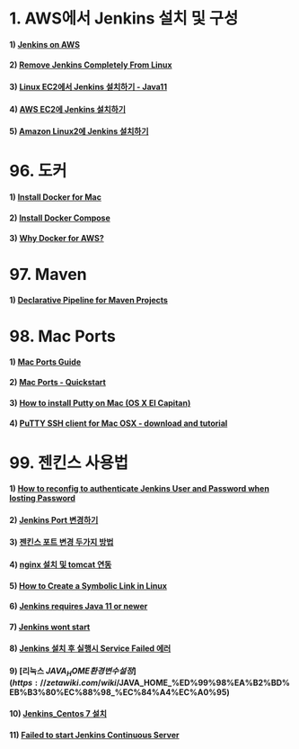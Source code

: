 # 1. AWS에서 Jenkins 설치 및 구성

#### 1) [Jenkins on AWS](https://www.jenkins.io/doc/tutorials/tutorial-for-installing-jenkins-on-AWS/)
#### 2) [Remove Jenkins Completely From Linux](https://www.baeldung.com/linux/remove-jenkins)
#### 3) [Linux EC2에서 Jenkins 설치하기 - Java11](https://narup.tistory.com/259)
#### 4) [AWS EC2에 Jenkins 설치하기](https://velog.io/@yundleyundle/AWS-EC2%EC%97%90-Jenkins-%EC%84%A4%EC%B9%98%ED%95%98%EA%B8%B0)
#### 5) [Amazon Linux2에 Jenkins 설치하기](https://bokyung.dev/2021/03/17/jenkins-install/)



# 96. 도커 

#### 1) [Install Docker for Mac](https://docs.docker.com.zh.xy2401.com/v17.12/docker-for-mac/install/)
#### 2) [Install Docker Compose](https://docs.docker.com.zh.xy2401.com/v17.12/compose/install/)
#### 3) [Why Docker for AWS?](https://docs.docker.com.zh.xy2401.com/v17.12/docker-for-aws/why/#logging-native-to-the-platforms)


# 97. Maven 

#### 1) [Declarative Pipeline for Maven Projects](https://www.jenkins.io/blog/2017/02/07/declarative-maven-project/)



# 98. Mac Ports

#### 1) [Mac Ports Guide](https://guide.macports.org/)
#### 2) [Mac Ports - Quickstart](https://www.macports.org/install.php#pkg)
#### 3) [How to install Putty on Mac (OS X El Capitan)](https://onvinetech.wordpress.com/2016/01/26/49/)
#### 4) [PuTTY SSH client for Mac OSX - download and tutorial](https://www.ssh.com/academy/ssh/putty/mac)



# 99. 젠킨스 사용법

#### 1) [How to reconfig to authenticate Jenkins User and Password when losting Password](https://bosungtea9416.tistory.com/entry/Jenkins-%EC%82%AC%EC%9A%A9%EC%9E%90-%EC%95%94%ED%98%B8-%EC%9E%8A%EC%96%B4%EB%B2%84%EB%A0%B8%EC%9D%84-%EB%95%8C-%EC%9E%AC%EC%84%A4%EC%A0%95%ED%95%98%EA%B8%B0)
#### 2) [Jenkins Port 변경하기](https://jojoldu.tistory.com/354)
#### 3) [젠킨스 포트 변경 두가지 방법](https://jeeu147.tistory.com/109)
#### 4) [nginx 설치 및 tomcat 연동](https://yoursyun.tistory.com/entry/nginx-%EC%84%A4%EC%B9%98-%EB%B0%8F-tomcat-%EC%97%B0%EB%8F%99)
#### 5) [How to Create a Symbolic Link in Linux](https://www.freecodecamp.org/news/linux-ln-how-to-create-a-symbolic-link-in-linux-example-bash-command/)
#### 6) [Jenkins requires Java 11 or newer](https://www.jenkins.io/blog/2022/06/28/require-java-11/)
#### 7) [Jenkins wont start](https://stackoverflow.com/questions/73934693/jenkins-wont-start)
#### 8) [Jenkins 설치 후 실행시 Service Failed 에러](https://nowod.tistory.com/9)
#### 9) [리눅스 $JAVA_HOME 환경변수 설정](https://zetawiki.com/wiki/%EB%A6%AC%EB%88%85%EC%8A%A4_$JAVA_HOME_%ED%99%98%EA%B2%BD%EB%B3%80%EC%88%98_%EC%84%A4%EC%A0%95)
#### 10) [Jenkins_Centos 7 설치](https://changeminor.tistory.com/11)
#### 11) [Failed to start Jenkins Continuous Server](https://twoicefish-secu.tistory.com/462)

